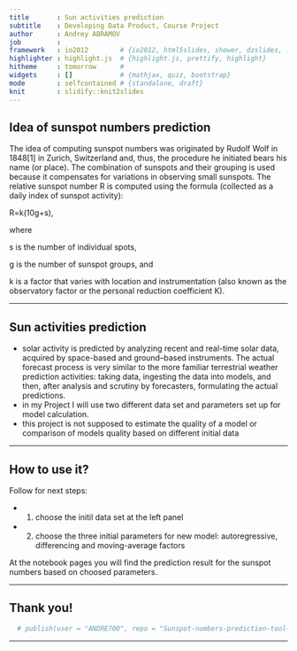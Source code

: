 ```yaml
---
title       : Sun activities prediction
subtitle    : Developing Data Product, Course Project
author      : Andrey ABRAMOV
job         : 
framework   : io2012        # {io2012, html5slides, shower, dzslides, ...}
highlighter : highlight.js  # {highlight.js, prettify, highlight}
hitheme     : tomorrow      # 
widgets     : []            # {mathjax, quiz, bootstrap}
mode        : selfcontained # {standalone, draft}
knit        : slidify::knit2slides
---
```


## Idea of sunspot numbers prediction


The idea of computing sunspot numbers was originated by Rudolf Wolf in 1848[1] in Zurich, Switzerland and, thus, the procedure he initiated bears his name (or place). The combination of sunspots and their grouping is used because it compensates for variations in observing small sunspots.
The relative sunspot number R is computed using the formula (collected as a daily index of sunspot activity):

R=k(10g+s),

where

s is the number of individual spots,

g is the number of sunspot groups, and

k is a factor that varies with location and instrumentation (also known as the observatory factor or the personal reduction coefficient K).



---

## Sun activities prediction

 - solar activity is predicted by analyzing recent and real-time solar data, acquired by space-based and ground–based instruments. The actual forecast process is very similar to the more familiar terrestrial weather prediction activities: taking data, ingesting the data into models, and then, after analysis and scrutiny by forecasters, formulating the actual predictions.
 - in my Project I will use two different data set and parameters set up for model calculation.
 - this project is not supposed to estimate the quality of a model or comparison of models quality based on different initial data


---

## How to use it?

Follow for next steps:
 - 1. choose the initil data set at the left panel
 - 2. choose the three initial parameters for new model: autoregressive, differencing and moving-average factors

At the notebook pages you will find the prediction result for the sunspot numbers based on choosed parameters.

---

## Thank you!

```r
  # publish(user = "ANDRE700", repo = "Sunspot-numbers-prediction-tool-Presentation")
```

---

